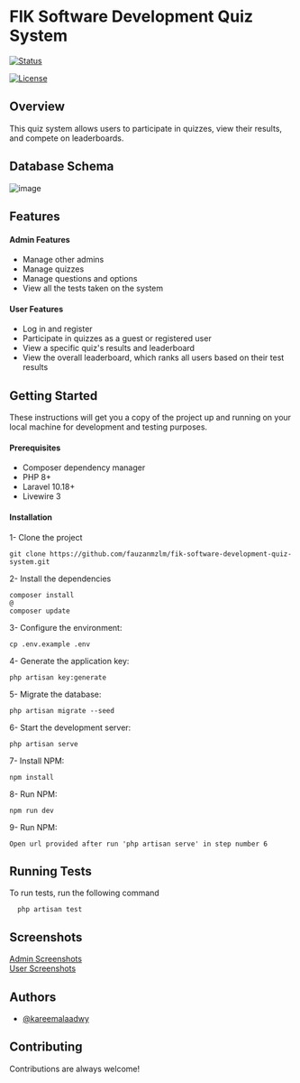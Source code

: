 # FIK Software Development Quiz System

[![Status](https://img.shields.io/badge/status-active-success.svg)]()

[![License](https://img.shields.io/badge/license-MIT-blue.svg)](/LICENSE)

## Overview

This quiz system allows users to participate in quizzes, view their results, and compete on leaderboards.

## Database Schema

![image](https://github.com/kareemaladawy/laravel-quiz-system/assets/62149929/0f00b4e8-74b5-45e3-852c-d1980122e13e)

## Features

#### Admin Features

-   Manage other admins
-   Manage quizzes
-   Manage questions and options
-   View all the tests taken on the system

#### User Features

-   Log in and register
-   Participate in quizzes as a guest or registered user
-   View a specific quiz's results and leaderboard
-   View the overall leaderboard, which ranks all users based on their test results

## Getting Started

These instructions will get you a copy of the project up and running on your local machine for development and testing purposes.

#### Prerequisites

-   Composer dependency manager
-   PHP 8+
-   Laravel 10.18+
-   Livewire 3

#### Installation

1- Clone the project

```
git clone https://github.com/fauzanmzlm/fik-software-development-quiz-system.git
```

2- Install the dependencies

```
composer install 
@
composer update
```

3- Configure the environment:

```
cp .env.example .env
```

4- Generate the application key:

```
php artisan key:generate
```

5- Migrate the database:

```
php artisan migrate --seed
```

6- Start the development server:

```
php artisan serve
```

7- Install NPM:

```
npm install
```

8- Run NPM:

```
npm run dev
```

9- Run NPM:

```
Open url provided after run 'php artisan serve' in step number 6
```

## Running Tests

To run tests, run the following command

```
  php artisan test
```
## Screenshots

<a href="https://github.com/kareemaladawy/laravel-quiz-system/issues/1">Admin Screenshots</a> <br>
<a href="https://github.com/kareemaladawy/laravel-quiz-system/issues/2">User Screenshots</a>

## Authors

-   [@kareemalaadwy](https://www.github.com/kareemalaadwy)

## Contributing

Contributions are always welcome!
